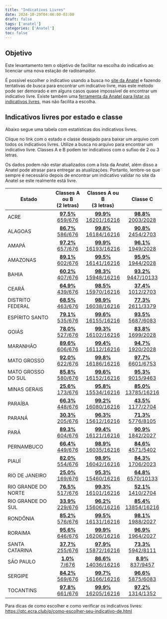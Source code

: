 ```yaml
---
title: "Indicativos Livres"
date: 2024-10-29T04:46:00-03:00
draft: false
tags: ['anatel']
categories: ['Anatel']
toc: false
---
```


## Objetivo

Este levantamento tem o objetivo de facilitar na escolha do indicativo ao licenciar uma nova estação de radioamador.

É possível escolher o indicativo usando a busca no [site da Anatel](https://sistemas.anatel.gov.br/easp/Novo/ConsultaIndicativo/Tela.asp) e fazendo tentativas de busca para encontrar um indicativo livre, mas este método pode ser demorado e em alguns casos quase impossível de encontrar um indicativo livre. Existe também uma [ferramenta da Anatel para listar os indicativos livres](https://sistemas.anatel.gov.br/scra/ConsultaIndicativoVagoOcupado/Tela.asp), mas não facilita a escolha.

## Indicativos livres por estado e classe

Abaixo segue uma tabela com estatísticas dos indicativos livres.

Clique no link com o estado e classe desejado para baixar um arquivo com todos os indicativos livres. Utilize a busca no arquivo para encontrar um indicativo livre. Classes A e B podem ter indicativos com o sufixo de 2 ou 3 letras.

Os dados podem não estar atualizados com a lista da Anatel, além disso a Anatel pode atrasar para entregar as atualizações. Portanto, lembre-se que sempre é necessário depois de encontrar um indicativo validar no site da Anatel se este realmente está livre.


| Estado     | Classes A ou B<br>(2 letras) | Classes A ou B<br>(3 letras) | Classe C |
| ---------- | :-------------------------: | :-------------------------: | :--------: |
|ACRE|[**97.5%**<br>659/676](https://hmagarotto.github.io/anatel-indicativo-livre/classe%20AB2%20-%20ACRE.csv)|[**99.9%**<br>16201/16216](https://hmagarotto.github.io/anatel-indicativo-livre/classe%20AB3%20-%20ACRE.csv)|[**98.8%**<br>2003/2028](https://hmagarotto.github.io/anatel-indicativo-livre/classe%20C%20-%20ACRE.csv)|
|ALAGOAS|[**86.7%**<br>586/676](https://hmagarotto.github.io/anatel-indicativo-livre/classe%20AB2%20-%20ALAGOAS.csv)|[**99.8%**<br>16184/16216](https://hmagarotto.github.io/anatel-indicativo-livre/classe%20AB3%20-%20ALAGOAS.csv)|[**90.8%**<br>2454/2703](https://hmagarotto.github.io/anatel-indicativo-livre/classe%20C%20-%20ALAGOAS.csv)|
|AMAPÁ|[**97.2%**<br>657/676](https://hmagarotto.github.io/anatel-indicativo-livre/classe%20AB2%20-%20AMAP%C3%81.csv)|[**99.9%**<br>16193/16216](https://hmagarotto.github.io/anatel-indicativo-livre/classe%20AB3%20-%20AMAP%C3%81.csv)|[**96.1%**<br>1949/2028](https://hmagarotto.github.io/anatel-indicativo-livre/classe%20C%20-%20AMAP%C3%81.csv)|
|AMAZONAS|[**89.1%**<br>602/676](https://hmagarotto.github.io/anatel-indicativo-livre/classe%20AB2%20-%20AMAZONAS.csv)|[**99.5%**<br>16141/16216](https://hmagarotto.github.io/anatel-indicativo-livre/classe%20AB3%20-%20AMAZONAS.csv)|[**95.9%**<br>1944/2028](https://hmagarotto.github.io/anatel-indicativo-livre/classe%20C%20-%20AMAZONAS.csv)|
|BAHIA|[**60.2%**<br>407/676](https://hmagarotto.github.io/anatel-indicativo-livre/classe%20AB2%20-%20BAHIA.csv)|[**98.3%**<br>15948/16216](https://hmagarotto.github.io/anatel-indicativo-livre/classe%20AB3%20-%20BAHIA.csv)|[**93.2%**<br>9447/10133](https://hmagarotto.github.io/anatel-indicativo-livre/classe%20C%20-%20BAHIA.csv)|
|CEARÁ|[**64.9%**<br>439/676](https://hmagarotto.github.io/anatel-indicativo-livre/classe%20AB2%20-%20CEAR%C3%81.csv)|[**98.5%**<br>15970/16216](https://hmagarotto.github.io/anatel-indicativo-livre/classe%20AB3%20-%20CEAR%C3%81.csv)|[**37.4%**<br>1012/2703](https://hmagarotto.github.io/anatel-indicativo-livre/classe%20C%20-%20CEAR%C3%81.csv)|
|DISTRITO FEDERAL|[**68.5%**<br>463/676](https://hmagarotto.github.io/anatel-indicativo-livre/classe%20AB2%20-%20DISTRITO%20FEDERAL.csv)|[**98.9%**<br>16038/16216](https://hmagarotto.github.io/anatel-indicativo-livre/classe%20AB3%20-%20DISTRITO%20FEDERAL.csv)|[**77.3%**<br>2611/3379](https://hmagarotto.github.io/anatel-indicativo-livre/classe%20C%20-%20DISTRITO%20FEDERAL.csv)|
|ESPÍRITO SANTO|[**79.1%**<br>535/676](https://hmagarotto.github.io/anatel-indicativo-livre/classe%20AB2%20-%20ESP%C3%8DRITO%20SANTO.csv)|[**99.6%**<br>16155/16216](https://hmagarotto.github.io/anatel-indicativo-livre/classe%20AB3%20-%20ESP%C3%8DRITO%20SANTO.csv)|[**93.5%**<br>5687/6083](https://hmagarotto.github.io/anatel-indicativo-livre/classe%20C%20-%20ESP%C3%8DRITO%20SANTO.csv)|
|GOIÁS|[**78.0%**<br>527/676](https://hmagarotto.github.io/anatel-indicativo-livre/classe%20AB2%20-%20GOI%C3%81S.csv)|[**99.3%**<br>16102/16216](https://hmagarotto.github.io/anatel-indicativo-livre/classe%20AB3%20-%20GOI%C3%81S.csv)|[**83.8%**<br>1699/2028](https://hmagarotto.github.io/anatel-indicativo-livre/classe%20C%20-%20GOI%C3%81S.csv)|
|MARANHÃO|[**89.6%**<br>606/676](https://hmagarotto.github.io/anatel-indicativo-livre/classe%20AB2%20-%20MARANH%C3%83O.csv)|[**99.4%**<br>16112/16216](https://hmagarotto.github.io/anatel-indicativo-livre/classe%20AB3%20-%20MARANH%C3%83O.csv)|[**94.7%**<br>1920/2028](https://hmagarotto.github.io/anatel-indicativo-livre/classe%20C%20-%20MARANH%C3%83O.csv)|
|MATO GROSSO|[**92.0%**<br>622/676](https://hmagarotto.github.io/anatel-indicativo-livre/classe%20AB2%20-%20MATO%20GROSSO.csv)|[**99.8%**<br>16186/16216](https://hmagarotto.github.io/anatel-indicativo-livre/classe%20AB3%20-%20MATO%20GROSSO.csv)|[**97.7%**<br>6601/6753](https://hmagarotto.github.io/anatel-indicativo-livre/classe%20C%20-%20MATO%20GROSSO.csv)|
|MATO GROSSO DO SUL|[**85.8%**<br>580/676](https://hmagarotto.github.io/anatel-indicativo-livre/classe%20AB2%20-%20MATO%20GROSSO%20DO%20SUL.csv)|[**99.6%**<br>16152/16216](https://hmagarotto.github.io/anatel-indicativo-livre/classe%20AB3%20-%20MATO%20GROSSO%20DO%20SUL.csv)|[**95.3%**<br>9015/9463](https://hmagarotto.github.io/anatel-indicativo-livre/classe%20C%20-%20MATO%20GROSSO%20DO%20SUL.csv)|
|MINAS GERAIS|[**25.6%**<br>173/676](https://hmagarotto.github.io/anatel-indicativo-livre/classe%20AB2%20-%20MINAS%20GERAIS.csv)|[**95.8%**<br>15534/16216](https://hmagarotto.github.io/anatel-indicativo-livre/classe%20AB3%20-%20MINAS%20GERAIS.csv)|[**85.0%**<br>13785/16216](https://hmagarotto.github.io/anatel-indicativo-livre/classe%20C%20-%20MINAS%20GERAIS.csv)|
|PARAÍBA|[**66.3%**<br>448/676](https://hmagarotto.github.io/anatel-indicativo-livre/classe%20AB2%20-%20PARA%C3%8DBA.csv)|[**99.2%**<br>16080/16216](https://hmagarotto.github.io/anatel-indicativo-livre/classe%20AB3%20-%20PARA%C3%8DBA.csv)|[**43.5%**<br>1177/2704](https://hmagarotto.github.io/anatel-indicativo-livre/classe%20C%20-%20PARA%C3%8DBA.csv)|
|PARANÁ|[**30.3%**<br>205/676](https://hmagarotto.github.io/anatel-indicativo-livre/classe%20AB2%20-%20PARAN%C3%81.csv)|[**96.3%**<br>15612/16216](https://hmagarotto.github.io/anatel-indicativo-livre/classe%20AB3%20-%20PARAN%C3%81.csv)|[**71.3%**<br>5776/8105](https://hmagarotto.github.io/anatel-indicativo-livre/classe%20C%20-%20PARAN%C3%81.csv)|
|PARÁ|[**89.3%**<br>604/676](https://hmagarotto.github.io/anatel-indicativo-livre/classe%20AB2%20-%20PAR%C3%81.csv)|[**99.4%**<br>16121/16216](https://hmagarotto.github.io/anatel-indicativo-livre/classe%20AB3%20-%20PAR%C3%81.csv)|[**90.9%**<br>1842/2027](https://hmagarotto.github.io/anatel-indicativo-livre/classe%20C%20-%20PAR%C3%81.csv)|
|PERNAMBUCO|[**66.4%**<br>449/676](https://hmagarotto.github.io/anatel-indicativo-livre/classe%20AB2%20-%20PERNAMBUCO.csv)|[**98.9%**<br>16035/16216](https://hmagarotto.github.io/anatel-indicativo-livre/classe%20AB3%20-%20PERNAMBUCO.csv)|[**84.6%**<br>4571/5402](https://hmagarotto.github.io/anatel-indicativo-livre/classe%20C%20-%20PERNAMBUCO.csv)|
|PIAUÍ|[**82.0%**<br>554/676](https://hmagarotto.github.io/anatel-indicativo-livre/classe%20AB2%20-%20PIAU%C3%8D.csv)|[**98.9%**<br>16042/16216](https://hmagarotto.github.io/anatel-indicativo-livre/classe%20AB3%20-%20PIAU%C3%8D.csv)|[**84.3%**<br>1706/2023](https://hmagarotto.github.io/anatel-indicativo-livre/classe%20C%20-%20PIAU%C3%8D.csv)|
|RIO DE JANEIRO|[**25.0%**<br>169/676](https://hmagarotto.github.io/anatel-indicativo-livre/classe%20AB2%20-%20RIO%20DE%20JANEIRO.csv)|[**95.3%**<br>15460/16216](https://hmagarotto.github.io/anatel-indicativo-livre/classe%20AB3%20-%20RIO%20DE%20JANEIRO.csv)|[**64.8%**<br>6570/10133](https://hmagarotto.github.io/anatel-indicativo-livre/classe%20C%20-%20RIO%20DE%20JANEIRO.csv)|
|RIO GRANDE DO NORTE|[**76.5%**<br>517/676](https://hmagarotto.github.io/anatel-indicativo-livre/classe%20AB2%20-%20RIO%20GRANDE%20DO%20NORTE.csv)|[**99.3%**<br>16101/16216](https://hmagarotto.github.io/anatel-indicativo-livre/classe%20AB3%20-%20RIO%20GRANDE%20DO%20NORTE.csv)|[**52.1%**<br>1410/2704](https://hmagarotto.github.io/anatel-indicativo-livre/classe%20C%20-%20RIO%20GRANDE%20DO%20NORTE.csv)|
|RIO GRANDE DO SUL|[**33.9%**<br>229/676](https://hmagarotto.github.io/anatel-indicativo-livre/classe%20AB2%20-%20RIO%20GRANDE%20DO%20SUL.csv)|[**96.2%**<br>15606/16216](https://hmagarotto.github.io/anatel-indicativo-livre/classe%20AB3%20-%20RIO%20GRANDE%20DO%20SUL.csv)|[**85.4%**<br>13854/16216](https://hmagarotto.github.io/anatel-indicativo-livre/classe%20C%20-%20RIO%20GRANDE%20DO%20SUL.csv)|
|RONDÔNIA|[**85.2%**<br>576/676](https://hmagarotto.github.io/anatel-indicativo-livre/classe%20AB2%20-%20ROND%C3%94NIA.csv)|[**99.5%**<br>16131/16216](https://hmagarotto.github.io/anatel-indicativo-livre/classe%20AB3%20-%20ROND%C3%94NIA.csv)|[**98.1%**<br>1988/2027](https://hmagarotto.github.io/anatel-indicativo-livre/classe%20C%20-%20ROND%C3%94NIA.csv)|
|RORAIMA|[**95.6%**<br>646/676](https://hmagarotto.github.io/anatel-indicativo-livre/classe%20AB2%20-%20RORAIMA.csv)|[**99.9%**<br>16206/16216](https://hmagarotto.github.io/anatel-indicativo-livre/classe%20AB3%20-%20RORAIMA.csv)|[**96.9%**<br>1964/2027](https://hmagarotto.github.io/anatel-indicativo-livre/classe%20C%20-%20RORAIMA.csv)|
|SANTA CATARINA|[**37.7%**<br>255/676](https://hmagarotto.github.io/anatel-indicativo-livre/classe%20AB2%20-%20SANTA%20CATARINA.csv)|[**97.9%**<br>15872/16216](https://hmagarotto.github.io/anatel-indicativo-livre/classe%20AB3%20-%20SANTA%20CATARINA.csv)|[**73.3%**<br>5942/8111](https://hmagarotto.github.io/anatel-indicativo-livre/classe%20C%20-%20SANTA%20CATARINA.csv)|
|SÃO PAULO|[**1.0%**<br>7/676](https://hmagarotto.github.io/anatel-indicativo-livre/classe%20AB2%20-%20S%C3%83O%20PAULO.csv)|[**86.6%**<br>14036/16216](https://hmagarotto.github.io/anatel-indicativo-livre/classe%20AB3%20-%20S%C3%83O%20PAULO.csv)|[**8.9%**<br>837/9457](https://hmagarotto.github.io/anatel-indicativo-livre/classe%20C%20-%20S%C3%83O%20PAULO.csv)|
|SERGIPE|[**84.2%**<br>569/676](https://hmagarotto.github.io/anatel-indicativo-livre/classe%20AB2%20-%20SERGIPE.csv)|[**99.7%**<br>16166/16216](https://hmagarotto.github.io/anatel-indicativo-livre/classe%20AB3%20-%20SERGIPE.csv)|[**96.6%**<br>5875/6083](https://hmagarotto.github.io/anatel-indicativo-livre/classe%20C%20-%20SERGIPE.csv)|
|TOCANTINS|[**97.8%**<br>661/676](https://hmagarotto.github.io/anatel-indicativo-livre/classe%20AB2%20-%20TOCANTINS.csv)|[**99.9%**<br>16205/16216](https://hmagarotto.github.io/anatel-indicativo-livre/classe%20AB3%20-%20TOCANTINS.csv)|[**97.2%**<br>1314/1352](https://hmagarotto.github.io/anatel-indicativo-livre/classe%20C%20-%20TOCANTINS.csv)|

Para dicas de como escolher e como verificar os indicativos livres: https://qtc.ecra.club/p/como-escolher-seu-indicativo-de.html
